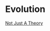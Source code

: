 <link href="index.css" rel="stylesheet"/>

Evolution
=========

[Not Just A Theory](http://www.notjustatheory.com/index.html)
